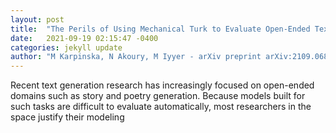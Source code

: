 ```yaml
---
layout: post
title:  "The Perils of Using Mechanical Turk to Evaluate Open-Ended Text Generation"
date:   2021-09-19 02:15:47 -0400
categories: jekyll update
author: "M Karpinska, N Akoury, M Iyyer - arXiv preprint arXiv:2109.06835, 2021"
---
```

Recent text generation research has increasingly focused on open-ended domains such as story and poetry generation. Because models built for such tasks are difficult to evaluate automatically, most researchers in the space justify their modeling